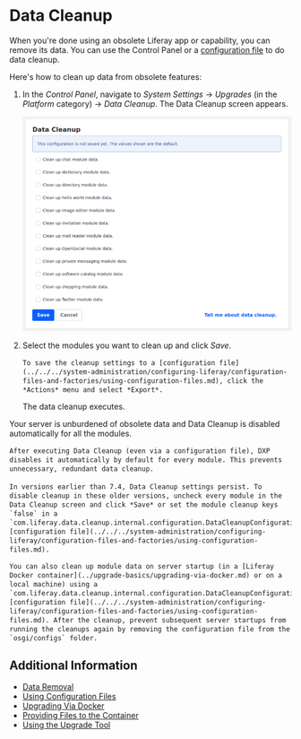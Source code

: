 # Data Cleanup

When you're done using an obsolete Liferay app or capability, you can remove its data. You can use the Control Panel or a [configuration file](../../../system-administration/configuring-liferay/configuration-files-and-factories/using-configuration-files.md) to do data cleanup.

Here's how to clean up data from obsolete features:

1. In the *Control Panel*, navigate to *System Settings* &rarr; *Upgrades* (in the *Platform* category) &rarr; *Data Cleanup*. The Data Cleanup screen appears.

    ![Data Cleanup provides an interface for removing data from obsolete Liferay applications.](./data-cleanup/images/01.png)

1. Select the modules you want to clean up and click *Save*.

    ```{note}
    To save the cleanup settings to a [configuration file](../../../system-administration/configuring-liferay/configuration-files-and-factories/using-configuration-files.md), click the *Actions* menu and select *Export*.
    ```

   The data cleanup executes.

Your server is unburdened of obsolete data and Data Cleanup is disabled automatically for all the modules.

```{note}
After executing Data Cleanup (even via a configuration file), DXP disables it automatically by default for every module. This prevents unnecessary, redundant data cleanup.

In versions earlier than 7.4, Data Cleanup settings persist. To disable cleanup in these older versions, uncheck every module in the Data Cleanup screen and click *Save* or set the module cleanup keys `false` in a `com.liferay.data.cleanup.internal.configuration.DataCleanupConfiguration.config` [configuration file](../../../system-administration/configuring-liferay/configuration-files-and-factories/using-configuration-files.md).
```

```{note}
You can also clean up module data on server startup (in a [Liferay Docker container](../upgrade-basics/upgrading-via-docker.md) or on a local machine) using a  `com.liferay.data.cleanup.internal.configuration.DataCleanupConfiguration.config` [configuration file](../../../system-administration/configuring-liferay/configuration-files-and-factories/using-configuration-files.md). After the cleanup, prevent subsequent server startups from running the cleanups again by removing the configuration file from the `osgi/configs` folder.
```

## Additional Information

* [Data Removal](./data-removal.md)
* [Using Configuration Files](../../../system-administration/configuring-liferay/configuration-files-and-factories/using-configuration-files.md)
* [Upgrading Via Docker](../upgrade-basics/upgrading-via-docker.md)
* [Providing Files to the Container](../../installing-liferay/using-liferay-docker-images/providing-files-to-the-container.md)
* [Using the Upgrade Tool](../upgrade-basics/using-the-database-upgrade-tool.md)